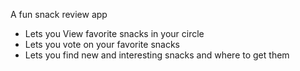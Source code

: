 A fun snack review app

* Lets you View favorite snacks in your circle
* Lets you vote on your favorite snacks
* Lets you find new and interesting snacks and where to get them
